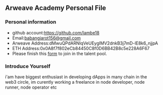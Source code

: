 ## Arweave Academy Personal File

### Personal information

- github account:https://github.com/lambe18
- Email:babangjarot156@gmail.com
- Arweave Address:dMwuQPdARNIqVeUEygIMV2dnkB3j7mD-lE8k6_njjpA
- ETH Address:0x0A8f7f802eCb84450C8f0D6BB42B8c5e228A6F67
- Please finish this [form](https://docs.google.com/forms/d/e/1FAIpQLSfWA5fIIcBgmRppm3jNz5vmf9Mai_QMVil-2pO4r7YKn_Zhtw/viewform?usp=sf_link) to join in the talent pool.

### Introduce Yourself
 i'am have biggest enthusiast in developing dApps in many chain in the web3 circle, im curently working a freelance in node developer, node runner, node operator etc